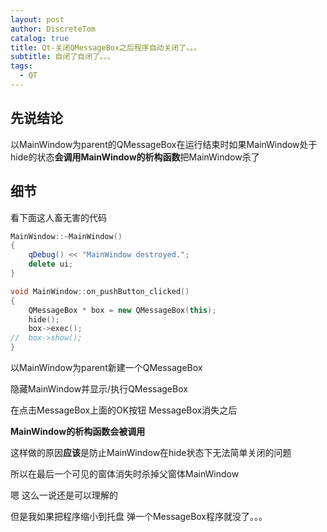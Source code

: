 ```yaml
---
layout: post
author: DiscreteTom
catalog: true
title: Qt-关闭QMessageBox之后程序自动关闭了。。。
subtitle: 自闭了自闭了。。。
tags:
  - QT
---
```


## 先说结论

以MainWindow为parent的QMessageBox在运行结束时如果MainWindow处于hide的状态**会调用MainWindow的析构函数**把MainWindow杀了

## 细节

看下面这人畜无害的代码

```cpp
MainWindow::~MainWindow()
{
	qDebug() << "MainWindow destroyed.";
	delete ui;
}

void MainWindow::on_pushButton_clicked()
{
	QMessageBox * box = new QMessageBox(this);
	hide();
	box->exec();
//	box->show();
}
```

以MainWindow为parent新建一个QMessageBox

隐藏MainWindow并显示/执行QMessageBox

在点击MessageBox上面的OK按钮 MessageBox消失之后

**MainWindow的析构函数会被调用**

这样做的原因**应该**是防止MainWindow在hide状态下无法简单关闭的问题

所以在最后一个可见的窗体消失时杀掉父窗体MainWindow

嗯 这么一说还是可以理解的

但是我如果把程序缩小到托盘 弹一个MessageBox程序就没了。。。

